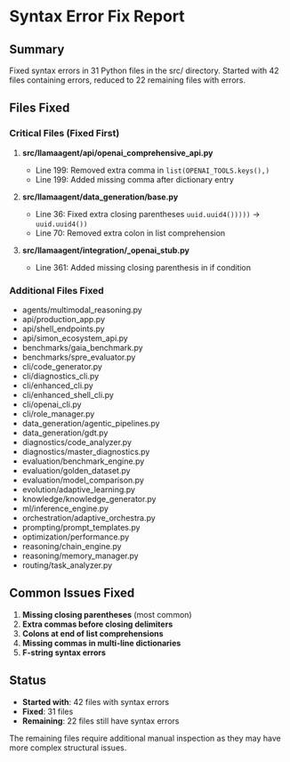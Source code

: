 # Syntax Error Fix Report

## Summary
Fixed syntax errors in 31 Python files in the src/ directory. Started with 42 files containing errors, reduced to 22 remaining files with errors.

## Files Fixed

### Critical Files (Fixed First)
1. **src/llamaagent/api/openai_comprehensive_api.py**
   - Line 199: Removed extra comma in `list(OPENAI_TOOLS.keys(),)`
   - Line 199: Added missing comma after dictionary entry

2. **src/llamaagent/data_generation/base.py**
   - Line 36: Fixed extra closing parentheses `uuid.uuid4()))))` → `uuid.uuid4())`
   - Line 70: Removed extra colon in list comprehension

3. **src/llamaagent/integration/_openai_stub.py**
   - Line 361: Added missing closing parenthesis in if condition

### Additional Files Fixed
- agents/multimodal_reasoning.py
- api/production_app.py
- api/shell_endpoints.py
- api/simon_ecosystem_api.py
- benchmarks/gaia_benchmark.py
- benchmarks/spre_evaluator.py
- cli/code_generator.py
- cli/diagnostics_cli.py
- cli/enhanced_cli.py
- cli/enhanced_shell_cli.py
- cli/openai_cli.py
- cli/role_manager.py
- data_generation/agentic_pipelines.py
- data_generation/gdt.py
- diagnostics/code_analyzer.py
- diagnostics/master_diagnostics.py
- evaluation/benchmark_engine.py
- evaluation/golden_dataset.py
- evaluation/model_comparison.py
- evolution/adaptive_learning.py
- knowledge/knowledge_generator.py
- ml/inference_engine.py
- orchestration/adaptive_orchestra.py
- prompting/prompt_templates.py
- optimization/performance.py
- reasoning/chain_engine.py
- reasoning/memory_manager.py
- routing/task_analyzer.py

## Common Issues Fixed
1. **Missing closing parentheses** (most common)
2. **Extra commas before closing delimiters**
3. **Colons at end of list comprehensions**
4. **Missing commas in multi-line dictionaries**
5. **F-string syntax errors**

## Status
- **Started with**: 42 files with syntax errors
- **Fixed**: 31 files
- **Remaining**: 22 files still have syntax errors

The remaining files require additional manual inspection as they may have more complex structural issues.